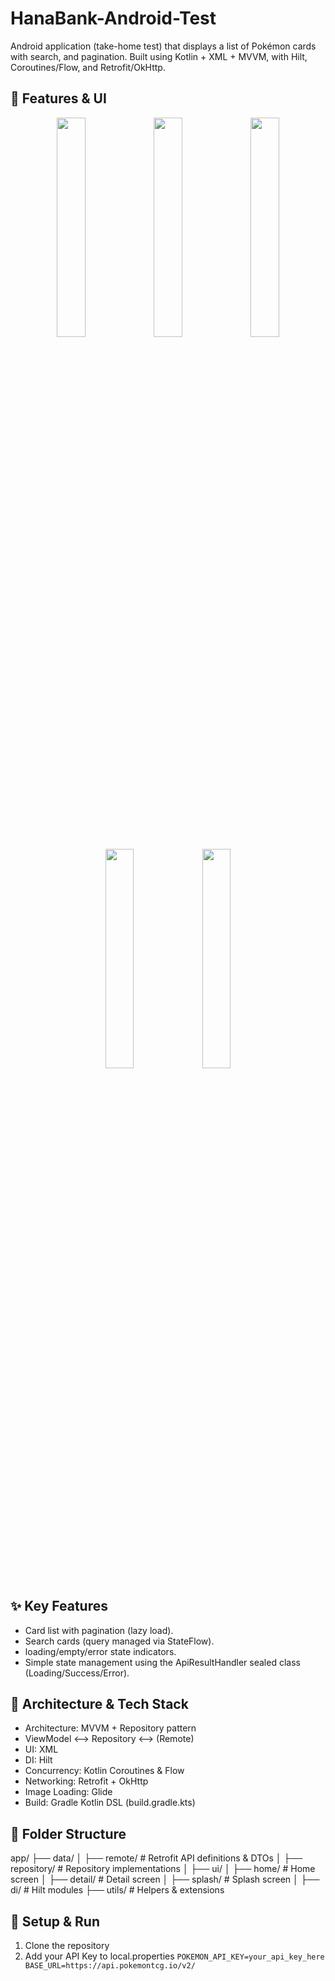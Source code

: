 # HanaBank-Android-Test
Android application (take-home test) that displays a list of Pokémon cards with search, and pagination. Built using Kotlin + XML + MVVM, with Hilt, Coroutines/Flow, and Retrofit/OkHttp.

## 📱 Features & UI
<p align="center">
  <img src="https://github.com/user-attachments/assets/210cb0fd-4ac0-40eb-b306-060232fd1ec0" width="30%" />
  <img src="https://github.com/user-attachments/assets/2e3e6eee-8738-4619-9bbf-4855350227e7" width="30%" />
  <img src="https://github.com/user-attachments/assets/51c98c79-f61a-4584-b3ef-2d6375810ba4" width="30%" />
  <img src="https://github.com/user-attachments/assets/33d42f27-9712-4640-8dc9-525abceba526" width="30%" />
  <img src="https://github.com/user-attachments/assets/8ee96f92-ef01-4fb9-b6d2-f3a70213c93b" width="30%" />
</p>

## ✨ Key Features
- Card list with pagination (lazy load).
- Search cards (query managed via StateFlow).
- loading/empty/error state indicators.
- Simple state management using the ApiResultHandler sealed class (Loading/Success/Error).

## 🧱 Architecture & Tech Stack
- Architecture: MVVM + Repository pattern
- ViewModel ⟷ Repository ⟷ (Remote)
- UI: XML
- DI: Hilt
- Concurrency: Kotlin Coroutines & Flow
- Networking: Retrofit + OkHttp
- Image Loading: Glide
- Build: Gradle Kotlin DSL (build.gradle.kts)

## 📂 Folder Structure
app/
 ├── data/
 │    ├── remote/         # Retrofit API definitions & DTOs
 │    ├── repository/     # Repository implementations
 │
 ├── ui/
 │    ├── home/           # Home screen
 │    ├── detail/         # Detail screen
 │    ├── splash/         # Splash screen
 │
 ├── di/                  # Hilt modules
 ├── utils/               # Helpers & extensions

 ## 🚀 Setup & Run
 1.	Clone the repository
 2.	Add your API Key to local.properties
``POKEMON_API_KEY=your_api_key_here
BASE_URL=https://api.pokemontcg.io/v2/``
